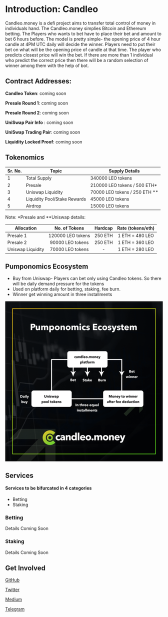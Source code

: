 # Introduction: Candleo

Candleo.money is a defi project aims to transfer total control of money in individuals hand. The Candleo.money simplies Bitcoin and Ethereum betting. The Players who wants to bet have to place their bet and amount to bet 6 hours before. The model is pretty simple- the opening price of 4 hour candle at 4PM UTC daily will decide the winner. Players need to put their bet on what will be the opening price of candle at that time. The player who predicts closest price will win the bet. If there are more than 1 individual who predict the correct price then there will be a random selection of winner among them with the help of bot.

## Contract Addresses:

**Candleo Token**: coming soon

<!-- **Locked Candleo**: coming soon -->

**Presale Round 1**: coming soon

**Presale Round 2**: coming soon

**UniSwap Pair Info** : coming soon

**UniSwap Trading Pair**: coming soon

**Liquidity Locked Proof**: coming soon

## Tokenomics

| Sr. No. | Topic                        | Supply Details                  |
| ------- | ---------------------------- | ------------------------------- |
| 1       | Total Supply                 | 340000 LEO tokens               |
| 2       | Presale                      | 210000 LEO tokens / 500 ETH\*   |
| 3       | Uniswap Liquidity            | 70000 LEO tokens / 250 ETH \*\* |
| 4       | Liquidity Pool/Stake Rewards | 45000 LEO tokens                |
| 5       | Airdrop                      | 15000 LEO tokens                |

Note: \*Presale and \*\*Uniswap details:

| Allocation        |   No. of Tokens   | Hardcap | Rate (tokens/eth) |
| ----------------- | :---------------: | :-----: | :---------------: |
| Presale 1         | 120000 LEO tokens | 250 ETH |  1 ETH = 480 LEO  |
| Presale 2         | 90000 LEO tokens  | 250 ETH |  1 ETH = 360 LEO  |
| Uniswap Liquidity | 70000 LEO tokens  |    -    |  1 ETH = 280 LEO  |

## Pumponomics Ecosystem

- Buy from Uniswap- Players can bet only using Candleo tokens. So there will be daily demand pressure for the tokens
- Used on platform daily for betting, staking, fee burn.
- Winner get winning amount in three installments

<!-- ![](./img/PUMPONOMICS.png) -->
<img src="./img/PUMPONOMICS.png" data-canonical-src="./img/PUMPONOMICS.png" width="512" height="512" />

## Services

#### Services to be bifurcated in 4 categories

- Betting
- Staking

### Betting

Details Coming Soon

<!-- ![](./img/img2.jpg) -->

### Staking

Details Coming Soon

## Get Involved

[<i class="fab fa-github fa-2x"></i> GitHub](https://github.com/candleo)

[<i class="fab fa-twitter fa-2x"></i> Twitter](https://twitter.com/CandleoMoney)

[<i class="fab fa-medium fa-2x"></i> Medium](https://medium.com/@candleo)

[<i class="fab fa-telegram fa-2x"></i> Telegram](https://t.me/Candleo_Money)
